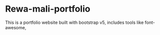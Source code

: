 # Rewa-mali-portfolio
This is a portfolio website built with bootstrap v5, includes tools like font-awesome, 
